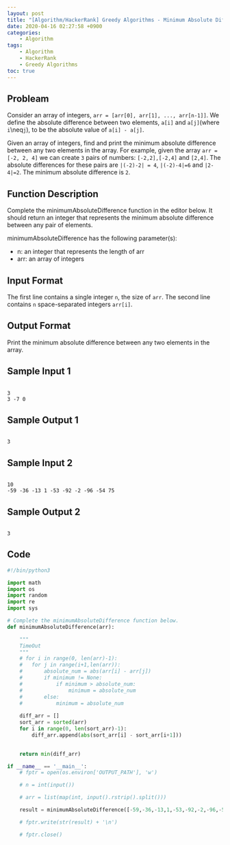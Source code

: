 ```yaml
---
layout: post
title: "[Algorithm/HackerRank] Greedy Algorithms - Minimum Absolute Difference in an Array"
date: 2020-04-16 02:27:58 +0900
categories: 
    - Algorithm
tags:
    - Algorithm
    - HackerRank
    - Greedy Algorithms
toc: true
---
```


<!-- more -->


## Probleam
Consider an array of integers, `arr = [arr[0], arr[1], ..., arr[n-1]]`. We define the absolute difference between two elements, `a[i]` and `a[j]`(where `i`\neq`j`), to be the absolute value of `a[i] - a[j]`.

Given an array of integers, find and print the minimum absolute difference between any two elements in the array. For example, given the array `arr = [-2, 2, 4]` we can create `3` pairs of numbers: `[-2,2],[-2,4]` and `[2,4]`. The absolute differences for these pairs are `|(-2)-2| = 4`, `|(-2)-4|=6` and `|2-4|=2`. The minimum absolute difference is `2`.

## Function Description
Complete the minimumAbsoluteDifference function in the editor below. It should return an integer that represents the minimum absolute difference between any pair of elements.

minimumAbsoluteDifference has the following parameter(s):
- n: an integer that represents the length of arr
- arr: an array of integers

## Input Format
The first line contains a single integer `n`, the size of `arr`.
The second line contains `n` space-separated integers `arr[i]`.

## Output Format
Print the minimum absolute difference between any two elements in the array.

## Sample Input 1
```

3
3 -7 0
```


## Sample Output 1
```

3
```


## Sample Input 2
```

10
-59 -36 -13 1 -53 -92 -2 -96 -54 75
```


## Sample Output 2
```

3
```


## Code

```python
#!/bin/python3

import math
import os
import random
import re
import sys

# Complete the minimumAbsoluteDifference function below.
def minimumAbsoluteDifference(arr):

	"""
	TimeOut 
	"""
	# for i in range(0, len(arr)-1):
	# 	for j in range(i+1,len(arr)):
	# 		absolute_num = abs(arr[i] - arr[j])
	# 		if minimum != None:
	# 			if minimum > absolute_num:
	# 				minimum = absolute_num
	# 		else:
	# 			minimum = absolute_num
	
	diff_arr = []
	sort_arr = sorted(arr)
	for i in range(0, len(sort_arr)-1):
		diff_arr.append(abs(sort_arr[i] - sort_arr[i+1]))
	

	return min(diff_arr)

if __name__ == '__main__':
    # fptr = open(os.environ['OUTPUT_PATH'], 'w')

    # n = int(input())

    # arr = list(map(int, input().rstrip().split()))

    result = minimumAbsoluteDifference([-59,-36,-13,1,-53,-92,-2,-96,-54,75])

    # fptr.write(str(result) + '\n')

    # fptr.close()

```
